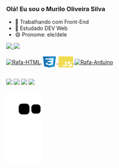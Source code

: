 ### Olá! Eu sou o Murilo Oliveira Silva

- 🔭 Trabalhando com Front-End
- 🌱 Estudado DEV Web
- 😄 Pronome: ele/dele

<div>
  <a href="https://github.com/MuriloSilvs">
  <img height="180em" src="https://github-readme-stats.vercel.app/api?username=MuriloSilvs&show_icons=true&theme=dracula&include_all_commits=true&count_private=true"/>
  <img height="180em" src="https://github-readme-stats.vercel.app/api/top-langs/?username=MuriloSilvs&layout=compact&langs_count=7&theme=dracula"/>
</div>
<div style="display: inline_block"><br>
  <img align="center" alt="Rafa-HTML" height="40" width="80" src="https://img.shields.io/badge/HTML5-E34F26?style=for-the-badge&logo=html5&logoColor=white">
  <img align="center" alt="Rafa-CSS" height="30" width="40" src="https://raw.githubusercontent.com/devicons/devicon/master/icons/css3/css3-original.svg">
  <img align="center" alt="Rafa-Js" height="30" width="40" src="https://raw.githubusercontent.com/devicons/devicon/master/icons/javascript/javascript-plain.svg">
  <img align="center" alt="Rafa-Arduino" height="42" width="40" src="https://cdn.jsdelivr.net/gh/devicons/devicon/icons/arduino/arduino-original-wordmark.svg">
</div>
  
  ##
  
  <div> 
  <a href="https://www.instagram.com/mks_silv/" target="_blank"><img src="https://img.shields.io/badge/-Instagram-%23E4405F?style=for-the-badge&logo=instagram&logoColor=white" target="_blank"></a>
 	<a href="https://www.twitch.tv/musilvs" target="_blank"><img src="https://img.shields.io/badge/Twitch-9146FF?style=for-the-badge&logo=twitch&logoColor=white" target="_blank"></a>
  <a href = "mailto:Murilo_silv@outlook.com"><img src=https://img.shields.io/badge/Gmail-D14836?style=for-the-badge&logo=gmail&logoColor=white target="_blank"></a>
  <a href="https://www.linkedin.com/in/murilo-silva-a42873232" target="_blank"><img src="https://img.shields.io/badge/-LinkedIn-%230077B5?style=for-the-badge&logo=linkedin&logoColor=white" target="_blank"></a> 
 
  ![Snake animation](https://github.com/MuriloSilvs/MuriloSilvs/blob/output/github-contribution-grid-snake.svg)
 
</div>
